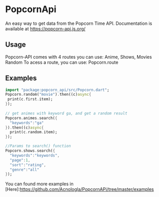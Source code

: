 # PopcornApi

An easy way to get data from the Popcorn Time API.
Documentation is available at https://popcorn-api.js.org/

## Usage

Popcorn-API comes with 4 routes you can use: Anime, Shows, Movies Random
To acess a route, you can use: Popcorn.route

## Examples

```dart
import "package:popcorn_api/src/Popcorn.dart";
Popcorn.random("movie").then((c)async{
 print(c.first.item);
});
  
// get animes with keyword ga, and get a random result
Popcorn.animes.search({
  "keywords":"ga"
}).then((c)async{
  print(c.random.item);
});

//Params to search() function
Popcorn.shows.search({
  "keywords":"keywords",
  "page":1,
  "sort":"rating",
  "genre":"all"
});
```

You can found more examples in [Here]:https://github.com/Acnologla/PopcornAPi/tree/master/examples
